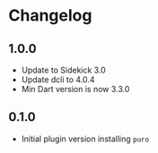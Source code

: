 # Changelog

## 1.0.0

- Update to Sidekick 3.0
- Update dcli to 4.0.4
- Min Dart version is now 3.3.0

## 0.1.0

- Initial plugin version installing `puro`